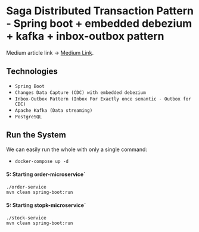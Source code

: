 # Saga Distributed Transaction Pattern - Spring boot + embedded debezium + kafka + inbox-outbox pattern

Medium article
link -> [Medium Link](https://medium.com/@htyesilyurt/saga-distributed-transaction-pattern-spring-boot-embedded-debezium-apache-kafka-8d111de0b444).

Technologies
------------

- `Spring Boot`
- `Changes Data Capture (CDC) with embedded debezium`
- `Inbox-Outbox Pattern (Inbox For Exactly once semantic - Outbox for CDC)`
- `Apache Kafka (Data streaming)`
- `PostgreSQL`

## Run the System

We can easily run the whole with only a single command:

* `docker-compose up -d`

#### 5: Starting order-microservice`

```shell
./order-service
mvn clean spring-boot:run
```

#### 5: Starting stopk-microservice`

```shell
./stock-service
mvn clean spring-boot:run
```
